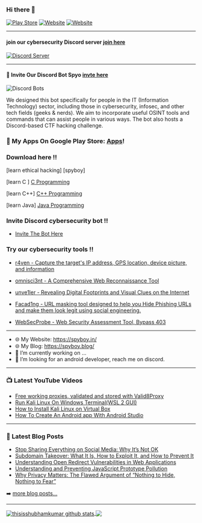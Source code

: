 ### Hi there 👋

[![Play Store](https://img.shields.io/badge/-PlayStore-black?style=flat&labelColor=black&logo=android&logoColor=green)](https://play.google.com/store/apps/details?id=info.shubham.pcassistant)
[![Website](https://img.shields.io/badge/website-spyboy.in-<COLOR>)](https://spyboy.in/)
[![Website](https://img.shields.io/badge/Blog-spyboy.blog-<COLOR>)](https://spyboy.blog/)

---

#### join our cybersecurity Discord server [join here](https://discord.gg/ZChEmMwE8d)
[![Discord Server](https://discord.com/api/guilds/726495265330298973/embed.png)](https://discord.gg/ZChEmMwE8d)

---

#### 🤖 Invite Our Discord Bot Spyo [invte here](https://top.gg/bot/877644741339144244)

![Discord Bots](https://top.gg/api/widget/877644741339144244.svg)

We designed this bot specifically for people in the IT (Information Technology) sector, including those in cybersecurity, infosec, and other tech fields (geeks & nerds). We aim to incorporate useful OSINT tools and commands that can assist people in various ways. The bot also hosts a Discord-based CTF hacking challenge.

### 🔭 My Apps On Google Play Store: [Apps][MyApps]!

### Download here !!
[learn ethical hacking] [spyboy]

[learn C ] [C Programming]

[learn C++] [C++ Programming]

[learn Java] [Java Programming]

### Invite Discord cybersecurity bot !!

- [Invite The Bot Here](https://top.gg/bot/877644741339144244)

### Try our cybersecurity tools !!

- [r4ven - Capture the target's IP address, GPS location, device picture, and information](https://github.com/spyboy-productions/r4ven)

- [omnisci3nt - A Comprehensive Web Reconnaissance Tool](https://github.com/spyboy-productions/omnisci3nt)

- [unve1ler - Revealing Digital Footprints and Visual Clues on the Internet](https://github.com/spyboy-productions/unve1ler)

- [Facad1ng - URL masking tool designed to help you Hide Phishing URLs and make them look legit using social engineering.](https://github.com/spyboy-productions/Facad1ng)

- [WebSecProbe - Web Security Assessment Tool, Bypass 403](https://github.com/spyboy-productions/WebSecProbe)
  
---

- 🌐 My Website: https://spyboy.in/
- 🌐 My Blog: https://spyboy.blog/
- 🤖 I’m currently working on ...
- 👀 I’m looking for an android developer, reach me on discord.

---

### 📺 Latest YouTube Videos

<!-- YOUTUBE:START -->
- [Free working proxies, validated and stored with Valid8Proxy](https://www.youtube.com/watch?v=FWFFAbgC8Bo)
- [Run Kali Linux On Windows Terminal&lpar;WSL 2 GUI&rpar;](https://www.youtube.com/watch?v=G-gloEc-vLI)
- [How to Install Kali Linux on Virtual Box](https://www.youtube.com/watch?v=LwWlrbnLQIk)
- [How To Create An Android app With Android Studio](https://www.youtube.com/watch?v=xiXVBtBFnqQ)
<!-- YOUTUBE:END -->


---

### 📕 Latest Blog Posts

<!-- BLOG-POST-LIST:START -->
- [Stop Sharing Everything on Social Media: Why It’s Not OK](https://spyboy.blog/2024/09/29/stop-sharing-everything-on-social-media-why-its-not-ok/)
- [Subdomain Takeover: What It Is, How to Exploit It, and How to Prevent It](https://spyboy.blog/2024/09/27/subdomain-takeover-what-it-is-how-to-exploit-it-and-how-to-prevent-it/)
- [Understanding Open Redirect Vulnerabilities in Web Applications](https://spyboy.blog/2024/09/25/understanding-open-redirect-vulnerabilities-in-web-applications/)
- [Understanding and Preventing JavaScript Prototype Pollution](https://spyboy.blog/2024/09/23/understanding-and-preventing-javascript-prototype-pollution/)
- [Why Privacy Matters: The Flawed Argument of “Nothing to Hide, Nothing to Fear”](https://spyboy.blog/2024/09/22/why-privacy-matters-the-flawed-argument-of-nothing-to-hide-nothing-to-fear/)
<!-- BLOG-POST-LIST:END -->

➡️ [more blog posts...](https://spyboy.blog/)

---

<a href="https://spyboy.blog/">
  <img align="center" src="https://github-readme-stats.anuraghazra1.vercel.app/api?username=thisisshubhamkumar&show_icons=true&include_all_commits=true&theme=material-palenight" alt="thisisshubhamkumar github stats" />
</a>
<a href="https://spyboy.blog/">
  <!-- Change the `github-readme-stats.anuraghazra1.vercel.app` to `github-readme-stats.vercel.app`  -->
  <img align="center" src="https://github-readme-stats.anuraghazra1.vercel.app/api/top-langs/?username=thisisshubhamkumar&layout=compact&theme=material-palenight" />
</a>

[Discord]: https://discord.gg/ZChEmMwE8d
[website]: https://spyboy.blog/
[twitter]: https://twitter.com/shubhamkumar__
[youtube]: https://www.youtube.com/channel/UCEhncXKkZ2mFOcP-HOrL_KQ?view_as=subscriber
[MyApps]: https://play.google.com/store/apps/dev?id=6188034454598466210
[C Programming]: https://play.google.com/store/apps/details?id=com.spyboy.cprogramming&pcampaignid=MKT-Other-global-all-co-prtnr-py-PartBadge-Mar2515-1
[C++ Programming]: https://play.google.com/store/apps/details?id=com.spyboy.cplusplusprogramming&pcampaignid=MKT-Other-global-all-co-prtnr-py-PartBadge-Mar2515-1
[Java Programming]: https://play.google.com/store/apps/details?id=com.spyboy.javaprogramming&pcampaignid=MKT-Other-global-all-co-prtnr-py-PartBadge-Mar2515-1
